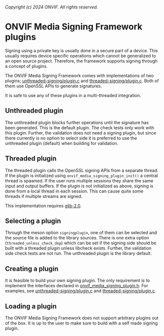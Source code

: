 *Copyright (c) 2024 ONVIF. All rights reserved.*

# ONVIF Media Signing Framework plugins
Signing using a private key is usually done in a secure part of a device. This usually
requires device specific operations which cannot be generalized to an open source project.
Therefore, the framework supports signing through a concept of plugins.

The ONVIF Media Signing Framework comes with implementations of two plugins;
[unthreaded-signing/plugin.c](./unthreaded-signing/plugin.c) and
[threaded-signing/plugin.c](./threaded-signing/plugin.c). Both of them use OpenSSL APIs
to generate signatures.

It is safe to use any of these plugins in a multi-threaded integration.

## Unthreaded plugin
The unthreaded plugin blocks further operations until the signature has been generated.
This is the default plugin. The check tests only work with this plugin. Further, the
validation does not need a signing plugin, but since there currently is no option to
select side it is preferred to use the unthreaded plugin (default) when building for
validation.

## Threaded plugin
The threaded plugin calls the OpenSSL signing APIs from a separate thread. If the plugin
is initialized using `onvif_media_signing_plugin_init()` a central thread is spawned. If
the user runs multiple sessions they share the same input and output buffers. If the
plugin is not initialized as above, signing is done from a local thread in each session.
This can cause quite some threads if multiple streams are signed.

This implementation requires [glib-2.0](https://docs.gtk.org/glib/).

## Selecting a plugin
Through the meson option `signingplugin`, one of them can be selected and the source file
is added to the library sources. There is one extra option (`threaded_unless_check_dep`)
which can be set if the signing side should be built with a threaded plugin unless
libcheck exists. Further, the validation side check tests are not run. The unthreaded
plugin is the library default.

## Creating a plugin
It is feasible to build your own signing plugin. The only requirement is to implement the
interfaces declared in
[onvif_media_signing_plugin.h](../src/includes/onvif_media_signing_plugin.h). For
examples, see [unthreaded-signing/plugin.c](./unthreaded-signing/plugin.c) and
[threaded-signing/plugin.c](./threaded-signing/plugin.c).

## Loading a plugin
The ONVIF Media Signing Framework does not support arbitrary plugins out of the box. It is
up to the user to make sure to build with a self made signing plugin.
